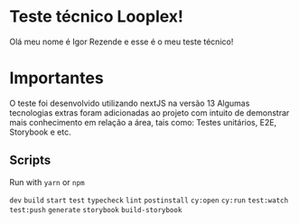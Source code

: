 # Teste técnico Looplex!

Olá meu nome é Igor Rezende e esse é o meu teste técnico!


# Importantes

O teste foi desenvolvido utilizando nextJS na versão 13
Algumas tecnologias extras foram adicionadas ao projeto com intuito de demonstrar mais conhecimento em relação a área,
tais como: Testes unitários, E2E, Storybook e etc.

## Scripts

Run with `yarn` or `npm`

`dev`
`build`
`start`
`test`
`typecheck`
`lint`
`postinstall`
`cy:open`
 `cy:run`
`test:watch`
`test:push`
`generate`
`storybook`
`build-storybook`
